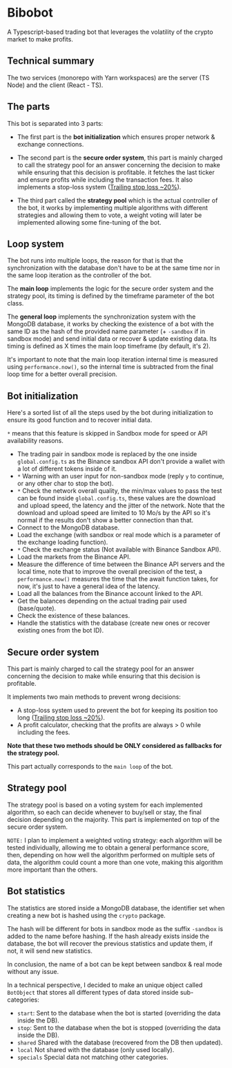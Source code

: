 # Bibobot
A Typescript-based trading bot that leverages the volatility of the crypto market to make profits.


Technical summary
-----------------
The two services (monorepo with Yarn workspaces) are the server (TS Node) and the client (React - TS).


The parts
-------------
This bot is separated into 3 parts:
- The first part is the **bot initialization** which ensures proper network & exchange connections.

- The second part is the **secure order system**, this part is mainly charged to call the strategy pool for an answer concerning the decision to make while ensuring that this decision is profitable. it fetches the last ticker and ensure profits while including the transaction fees. It also implements a stop-loss system ([Trailing stop loss ~20%](https://www.quant-investing.com/blog/truths-about-stop-losses-that-nobody-wants-to-believe)).

- The third part called the **strategy pool** which is the actual controller of the bot, it works by implementing multiple algorithms with different strategies and allowing them to vote, a weight voting will later be implemented allowing some fine-tuning of the bot.


Loop system
-----------
The bot runs into multiple loops, the reason for that is that the synchronization with the database don't have to be at the same time
nor in the same loop iteration as the controller of the bot.

The **main loop** implements the logic for the secure order system and the strategy pool, its timing is defined by the timeframe parameter of the bot class.

The **general loop** implements the synchronization system with the MongoDB database, it works by checking the existence of a bot with the same ID as the hash of the provided name parameter (+ `-sandbox` if in sandbox mode) and send initial data or recover & update existing data. Its timing is defined as X times the main loop timeframe (by default, it's 2).

It's important to note that the main loop iteration internal time is measured using `performance.now()`, so the internal time is subtracted from the final loop time for a better overall precision.


Bot initialization
------------------
Here's a sorted list of all the steps used by the bot during initialization to ensure its good function and to recover initial data.

`*` means that this feature is skipped in Sandbox mode for speed or API availability reasons.

- The trading pair in sandbox mode is replaced by the one inside `global.config.ts` as the Binance sandbox API don't provide a wallet with a lot of different tokens inside of it.
- `*` Warning with an user input for non-sandbox mode (reply `y` to continue, or any other char to stop the bot).
- `*` Check the network overall quality, the min/max values to pass the test can be found inside `global.config.ts`, these values are the download and upload speed, the latency and the jitter of the network. Note that the download and upload speed are limited to 10 Mo/s by the API so it's normal if the results don't show a better connection than that.
- Connect to the MongoDB database.
- Load the exchange (with sandbox or real mode which is a parameter of the exchange loading function).
- `*` Check the exchange status (Not available with Binance Sandbox API).
- Load the markets from the Binance API.
- Measure the difference of time between the Binance API servers and the local time, note that to improve the overall precision of the test, a `performance.now()` measures the time that the await function takes, for now, it's just to have a general idea of the latency.
- Load all the balances from the Binance account linked to the API.
- Get the balances depending on the actual trading pair used (base/quote).
- Check the existence of these balances.
- Handle the statistics with the database (create new ones or recover existing ones from the bot ID).


Secure order system
-------------------
This part is mainly charged to call the strategy pool for an answer concerning the decision to make while ensuring that this decision is profitable.

It implements two main methods to prevent wrong decisions:
- A stop-loss system used to prevent the bot for keeping its position too long ([Trailing stop loss ~20%](https://www.quant-investing.com/blog/truths-about-stop-losses-that-nobody-wants-to-believe)).
- A profit calculator, checking that the profits are always > 0 while including the fees.

**Note that these two methods should be ONLY considered as fallbacks for the strategy pool.**

This part actually corresponds to the `main loop` of the bot.


Strategy pool
-------------
The strategy pool is based on a voting system for each implemented algorithm, so each can decide whenever to buy/sell or stay, the final decision depending on the majority. This part is implemented on top of the secure order system.

`NOTE:` I plan to implement a weighted voting strategy: each algorithm will be tested individually, allowing me to obtain a general performance score, then, depending on how well the algorithm performed on multiple sets of data, the algorithm could count a more than one vote, making this algorithm more important than the others.


Bot statistics
--------------
The statistics are stored inside a MongoDB database, the identifier set when creating a new bot is hashed using the `crypto` package.

The hash will be different for bots in sandbox mode as the suffix `-sandbox` is added to the name before hashing. If the hash already exists inside the database, the bot will recover the previous statistics and update them, if not, it will send new statistics.

In conclusion, the name of a bot can be kept between sandbox & real mode without any issue.

In a technical perspective, I decided to make an unique object called `BotObject` that stores all different types of data stored inside sub-categories:
- `start`: Sent to the database when the bot is started (overriding the data inside the DB).
- `stop`: Sent to the database when the bot is stopped (overriding the data inside the DB).
- `shared` Shared with the database (recovered from the DB then updated).
- `local` Not shared with the database (only used locally).
- `specials` Special data not matching other categories.
